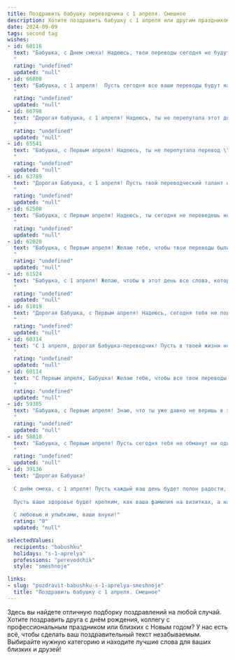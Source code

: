 ```yaml
---
title: Поздравить бабушку переводчика с 1 апреля. Смешное
description: Хотите поздравить бабушку с 1 апреля или другим праздником? Наш ИИ создаст незабываемое поздравление, а вы обязательно выделитесь среди других.  
date: 2024-09-09
tags: second tag
wishes:
- id: 68116
  text: "Бабушка, с Днем смеха! Надеюсь, твои переводы сегодня не будут такими запутанными, как твои любимые анекдоты. 😊
  "
  rating: "undefined"
  updated: "null"
- id: 66800
  text: "Бабушка, с 1 апреля!  Пусть сегодня все ваши переводы будут настолько точными, что даже самые хитрые словари будут вам завидовать! 😂
  "
  rating: "undefined"
  updated: "null"
- id: 66798
  text: "Дорогая бабушка, с 1 апреля! Надеюсь, ты не перепутала этот день с Днем Переводчика и не перевела себе все деньги в иностранную валюту, пока курс был выгодный! Желаю тебе, чтобы все твои переводы были безупречными, а жизнь полна веселья и смеха. 🥳
  "
  rating: "undefined"
  updated: "null"
- id: 65541
  text: "Бабушка, с Первым апреля! Надеюсь, ты не перепутала перевод \"День дурака\" с \"День переводчика\"! 😉  Желаю тебе  много смешных и удачных переводов, чтобы  вся твоя  жизнь была полна языкового юмора!
  "
  rating: "undefined"
  updated: "null"
- id: 63789
  text: "Дорогая Бабушка, с 1 апреля! Пусть твой переводческий талант не угасает, а новые языки приходят к тебе с легкостью, как весенние цветы!  Будь здорова и весела, как самая смешная шутка! 😄
  "
  rating: "undefined"
  updated: "null"
- id: 62508
  text: "Бабушка, с Первым апреля! Надеюсь, ты сегодня не переведешь ни одной шутливой фразы буквально, а то  придется нам все переводить на человеческий язык! 😄
  "
  rating: "undefined"
  updated: "null"
- id: 62020
  text: "Бабушка, с Первым апреля! Желаю тебе, чтобы твои переводы были настолько точными, что даже самые искушенные иностранцы думали бы, что ты - их соотечественник! 😉
  "
  rating: "undefined"
  updated: "null"
- id: 61524
  text: "Бабушка, с 1 апреля! Желаю, чтобы в этот день все слова, которые ты переводишь, были такими же забавными и нелепыми, как шутки, которые тебе рассказывают внуки! 😉
  "
  rating: "undefined"
  updated: "null"
- id: 61019
  text: "Дорогая Бабушка, с Первым апреля! Надеюсь, сегодня тебя не подбросят \"кошку в мешке\", хотя… Переводчик же ты, может, ты уже научилась разговаривать с кошками на их языке? 😉
  "
  rating: "undefined"
  updated: "null"
- id: 60314
  text: "С 1 апреля, дорогая Бабушка-переводчик! Пусть в твоей жизни не будет косяков в переводе, только удачные фразы и меткие шутки! 😜
  "
  rating: "undefined"
  updated: "null"
- id: 60114
  text: "С Первым апреля, Бабушка! Желаю тебе, чтобы все твои переводы были такими же точными и смешными, как твои любимые анекдоты! 🤪
  "
  rating: "undefined"
  updated: "null"
- id: 59305
  text: "Бабушка, с Первым апреля! Знаю, что ты уже давно не веришь в эти глупые шутки, но я все равно спешу поздравить тебя с Днем смеха!  И, конечно же, желаю тебе, чтобы все переводы, которые ты делаешь, были настолько же точными, как твоя память на любимые анекдоты! 😅
  "
  rating: "undefined"
  updated: "null"
- id: 58810
  text: "Бабушка, с Первым апреля! Пусть сегодня тебя не обманут ни один перевод, ни одна шутка, а все вокруг понимают тебя с полуслова, даже если ты будешь говорить на языке цветов! 💐😂
  "
  rating: "undefined"
  updated: "null"
- id: 39136
  text: "Дорогая Бабушка!
  
  С днём смеха, с 1 апреля! Пусть каждый ваш день будет полон радости, как переводчики находят смысл в самых запутанных текстах! Желаю, чтобы шутки были как ваши любимые книги — всегда с интригующим сюжетом и неожиданными поворотами!
  
  Пусть ваше здоровье будет крепким, как ваша фамилия на визитках, а настроение — ярким, как краски в переводе с китайского! Помните, что смех — это универсальный язык, и сегодня мы только им и будем общаться!
  
  С любовью и улыбками, ваши внуки!"
  rating: "0"
  updated: "null"

selectedValues:
  recipients: "babushku"
  holidays: "s-1-aprelya"
  professions: "perevodchik"
  style: "smeshnoje"

links:
- slug: "pozdravit-babushku-s-1-aprelya-smeshnoje"
  title: "Поздравить бабушку с 1 апреля. Смешное"
---
```


Здесь вы найдете отличную подборку поздравлений на любой случай. 
Хотите поздравить друга с днём рождения, коллегу с профессиональным праздником или близких с Новым годом? У нас есть всё, чтобы сделать ваш поздравительный текст незабываемым. Выбирайте нужную категорию и находите лучшие слова для ваших близких и друзей!
